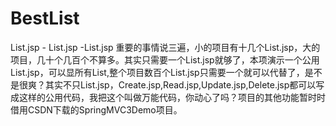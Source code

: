 # BestList
List.jsp - List.jsp -List.jsp 重要的事情说三遍，小的项目有十几个List.jsp，大的项目，几十个几百个不算多。其实只需要一个List.jsp就够了，本项演示一个公用List.jsp，可以显所有List,整个项目数百个List.jsp只需要一个就可以代替了，是不是很爽？其实不只List.jsp，Create.jsp,Read.jsp,Update.jsp,Delete.jsp都可以写成这样的公用代码，我把这个叫做万能代码，你动心了吗？项目的其他功能暂时时借用CSDN下载的SpringMVC3Demo项目。
